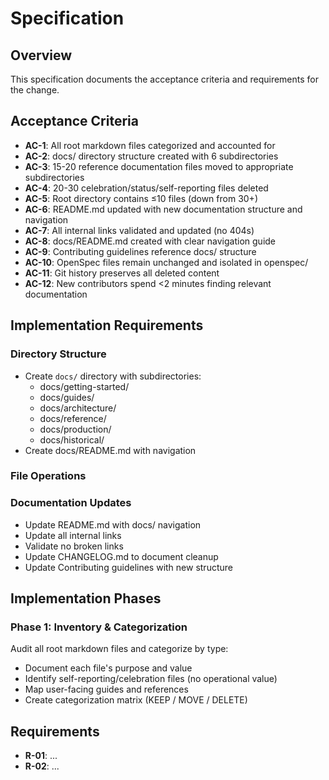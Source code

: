 # Specification

## Overview

This specification documents the acceptance criteria and requirements for the change.

## Acceptance Criteria

- **AC-1**: All root markdown files categorized and accounted for
- **AC-2**: docs/ directory structure created with 6 subdirectories
- **AC-3**: 15-20 reference documentation files moved to appropriate subdirectories
- **AC-4**: 20-30 celebration/status/self-reporting files deleted
- **AC-5**: Root directory contains ≤10 files (down from 30+)
- **AC-6**: README.md updated with new documentation structure and navigation
- **AC-7**: All internal links validated and updated (no 404s)
- **AC-8**: docs/README.md created with clear navigation guide
- **AC-9**: Contributing guidelines reference docs/ structure
- **AC-10**: OpenSpec files remain unchanged and isolated in openspec/
- **AC-11**: Git history preserves all deleted content
- **AC-12**: New contributors spend <2 minutes finding relevant documentation

## Implementation Requirements

### Directory Structure
- Create `docs/` directory with subdirectories:
  - docs/getting-started/
  - docs/guides/
  - docs/architecture/
  - docs/reference/
  - docs/production/
  - docs/historical/
- Create docs/README.md with navigation

### File Operations

### Documentation Updates
- Update README.md with docs/ navigation
- Update all internal links
- Validate no broken links
- Update CHANGELOG.md to document cleanup
- Update Contributing guidelines with new structure

## Implementation Phases

### Phase 1: Inventory & Categorization

Audit all root markdown files and categorize by type:
- Document each file's purpose and value
- Identify self-reporting/celebration files (no operational value)
- Map user-facing guides and references
- Create categorization matrix (KEEP / MOVE / DELETE)

## Requirements

- **R-01**: ...
- **R-02**: ...

